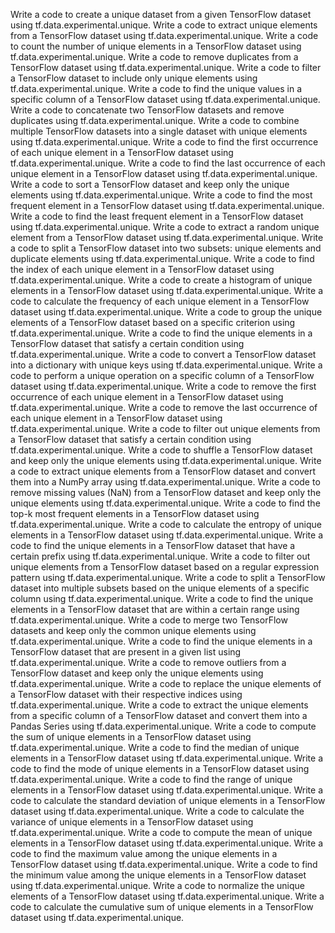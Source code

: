Write a code to create a unique dataset from a given TensorFlow dataset using tf.data.experimental.unique.
Write a code to extract unique elements from a TensorFlow dataset using tf.data.experimental.unique.
Write a code to count the number of unique elements in a TensorFlow dataset using tf.data.experimental.unique.
Write a code to remove duplicates from a TensorFlow dataset using tf.data.experimental.unique.
Write a code to filter a TensorFlow dataset to include only unique elements using tf.data.experimental.unique.
Write a code to find the unique values in a specific column of a TensorFlow dataset using tf.data.experimental.unique.
Write a code to concatenate two TensorFlow datasets and remove duplicates using tf.data.experimental.unique.
Write a code to combine multiple TensorFlow datasets into a single dataset with unique elements using tf.data.experimental.unique.
Write a code to find the first occurrence of each unique element in a TensorFlow dataset using tf.data.experimental.unique.
Write a code to find the last occurrence of each unique element in a TensorFlow dataset using tf.data.experimental.unique.
Write a code to sort a TensorFlow dataset and keep only the unique elements using tf.data.experimental.unique.
Write a code to find the most frequent element in a TensorFlow dataset using tf.data.experimental.unique.
Write a code to find the least frequent element in a TensorFlow dataset using tf.data.experimental.unique.
Write a code to extract a random unique element from a TensorFlow dataset using tf.data.experimental.unique.
Write a code to split a TensorFlow dataset into two subsets: unique elements and duplicate elements using tf.data.experimental.unique.
Write a code to find the index of each unique element in a TensorFlow dataset using tf.data.experimental.unique.
Write a code to create a histogram of unique elements in a TensorFlow dataset using tf.data.experimental.unique.
Write a code to calculate the frequency of each unique element in a TensorFlow dataset using tf.data.experimental.unique.
Write a code to group the unique elements of a TensorFlow dataset based on a specific criterion using tf.data.experimental.unique.
Write a code to find the unique elements in a TensorFlow dataset that satisfy a certain condition using tf.data.experimental.unique.
Write a code to convert a TensorFlow dataset into a dictionary with unique keys using tf.data.experimental.unique.
Write a code to perform a unique operation on a specific column of a TensorFlow dataset using tf.data.experimental.unique.
Write a code to remove the first occurrence of each unique element in a TensorFlow dataset using tf.data.experimental.unique.
Write a code to remove the last occurrence of each unique element in a TensorFlow dataset using tf.data.experimental.unique.
Write a code to filter out unique elements from a TensorFlow dataset that satisfy a certain condition using tf.data.experimental.unique.
Write a code to shuffle a TensorFlow dataset and keep only the unique elements using tf.data.experimental.unique.
Write a code to extract unique elements from a TensorFlow dataset and convert them into a NumPy array using tf.data.experimental.unique.
Write a code to remove missing values (NaN) from a TensorFlow dataset and keep only the unique elements using tf.data.experimental.unique.
Write a code to find the top-k most frequent elements in a TensorFlow dataset using tf.data.experimental.unique.
Write a code to calculate the entropy of unique elements in a TensorFlow dataset using tf.data.experimental.unique.
Write a code to find the unique elements in a TensorFlow dataset that have a certain prefix using tf.data.experimental.unique.
Write a code to filter out unique elements from a TensorFlow dataset based on a regular expression pattern using tf.data.experimental.unique.
Write a code to split a TensorFlow dataset into multiple subsets based on the unique elements of a specific column using tf.data.experimental.unique.
Write a code to find the unique elements in a TensorFlow dataset that are within a certain range using tf.data.experimental.unique.
Write a code to merge two TensorFlow datasets and keep only the common unique elements using tf.data.experimental.unique.
Write a code to find the unique elements in a TensorFlow dataset that are present in a given list using tf.data.experimental.unique.
Write a code to remove outliers from a TensorFlow dataset and keep only the unique elements using tf.data.experimental.unique.
Write a code to replace the unique elements of a TensorFlow dataset with their respective indices using tf.data.experimental.unique.
Write a code to extract the unique elements from a specific column of a TensorFlow dataset and convert them into a Pandas Series using tf.data.experimental.unique.
Write a code to compute the sum of unique elements in a TensorFlow dataset using tf.data.experimental.unique.
Write a code to find the median of unique elements in a TensorFlow dataset using tf.data.experimental.unique.
Write a code to find the mode of unique elements in a TensorFlow dataset using tf.data.experimental.unique.
Write a code to find the range of unique elements in a TensorFlow dataset using tf.data.experimental.unique.
Write a code to calculate the standard deviation of unique elements in a TensorFlow dataset using tf.data.experimental.unique.
Write a code to calculate the variance of unique elements in a TensorFlow dataset using tf.data.experimental.unique.
Write a code to compute the mean of unique elements in a TensorFlow dataset using tf.data.experimental.unique.
Write a code to find the maximum value among the unique elements in a TensorFlow dataset using tf.data.experimental.unique.
Write a code to find the minimum value among the unique elements in a TensorFlow dataset using tf.data.experimental.unique.
Write a code to normalize the unique elements of a TensorFlow dataset using tf.data.experimental.unique.
Write a code to calculate the cumulative sum of unique elements in a TensorFlow dataset using tf.data.experimental.unique.